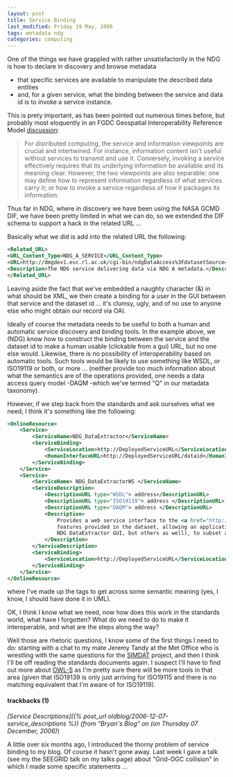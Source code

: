 ```yaml
---
layout: post
title: Service Binding
last_modified: Friday 19 May, 2006
tags: metadata ndg
categories: computing
---
```

One of the things we have grappled with rather unsatisfactorily in the NDG is how to declare in discovery and browse metadata
* that specific services are available to manipulate the described data entities
* and, for a given service, what the binding between the service and data id is to invoke a service instance.

This is prety important, as has been pointed out numerous times before, but probably most eloquently in an FGDC Geospatial Interoperability Reference Model [discussion](http://gai.fgdc.gov/girm/v1.1/):
<blockquote>For distributed computing, the service and information viewpoints are crucial and intertwined. For instance, information content isn't useful without services to transmit and use it. Conversely, invoking a service effectively requires that its underlying information be available and its meaning clear. However, the two viewpoints are also separable: one may define how to represent information regardless of what services carry it; or how to invoke a service regardless of how it packages its information.
</blockquote>

Thus far in NDG, where in discovery we have been using the NASA GCMD DIF, we have been pretty limited in what we can do, so we extended the
DIF schema to support a hack in the related URL ...

Basically what we did is add into the related URL the following:
~~~~~ xml
<Related_URL>
<URL_Content_Type>NDG_A_SERVICE</URL_Content_Type>
<URL>http://dmgdev1.esc.rl.ac.uk/cgi-bin/ndgDataAccess%3FdatasetSource=dmgdev1.esc.rl.ac.uk%26datasetID=</URL>
<Description>The NDG service delivering data via NDG A metadata.</Description>
</Related_URL>

~~~~~

Leaving aside the fact that we've embedded a naughty character (&amp;) in what
should be XML, we then create a binding for a user in the GUI between
that service and the dataset id ... it's clumsy, ugly, and of no
use to anyone else who might obtain our record via OAI. 

Ideally of course the metadata needs to be useful to both a human and automatic service discovery and binding tools. In the example above, we (NDG) know how to construct the binding between the service and the dataset id to make a human usable (clickable from a gui) URL, but no one else would. Likewise, there is no possibility of interoperability based on automatic tools. Such tools would be likely to use something like WSDL, or ISO19119 or both, or more ... (neither provide too much information about what the semantics are of the operations provided, one needs a data access query model -DAQM -which we've termed "Q" in our metadata taxonomy).

However, if we step back from the standards and ask ourselves what we need, I think it's something like the following:
~~~~~ xml
<OnlineResource>
    <Service>
        <ServiceName>NDG_DataExtractor</ServiceName>
        <ServiceBinding>
            <ServiceLocation>http://DeployedServiceURL</ServiceLocation>
            <HumanInterfaceURL>http://DeployedServiceURL/dataid</HumanInterfaceURL>
        </ServiceBinding>
    </Service>
    <Service>
        <ServiceName> NDG_DataExtractorWS </ServiceName>
        <ServiceDescription>
            <DescriptionURL type="WSDL"> address</DescriptionURL>
            <DescriptionURL type="ISO19119"> address </DescriptionURL>
            <DescriptionURL type="DAQM"> address </DescriptionURL>
            <Description>
                Provides a web service interface to the <a href="http://ndg.nerc.ac.uk">csml</a>
                features provided in the dataset, allowing an application (for example the
                NDG DataExtractor GUI, but others as well), to subset and extract specific features from the dataset.
            </Description>
        </ServiceDescription>
        <ServiceBinding>
            <ServiceLocation>http://DeployedServiceURL</ServiceLocation>
        </ServiceBinding>
    </Service>
</OnlineResource>

~~~~~

where I've made up the tags to get across some semantic meaning (yes, I know, I should have done it in UML).

OK, I think I know what we need, now how does this work in the standards world, what have I forgotten? What do we need to do to make it interoperable, and what are the steps along the way?

Well those are rhetoric questions, I know some of the first things I need to do: starting with a chat to my mate Jeremy Tandy at the Met Office who is wrestling with the same questions for the [SIMDAT](http://www.ecmwf.int/services/grid/simdat/) project, and then I think I'll be off reading the standards documents again. I suspect I'll have to find out more about [OWL-S](http://www.daml.org/services/owl-s/) as I'm pretty sure there will be more tools in that area (given that ISO19139 is only just arriving for ISO19115 and there is no matching equivalent that I'm aware of for ISO19119).

#### trackbacks (1)

*[Service Descriptions]({% post_url oldblog/2006-12-07-service_descriptions %}) (from "Bryan's Blog" on (on Thursday 07 December, 2006)*)

A little over six months ago, I introduced the thorny problem of service binding to my blog. Of course it hasn't gone away. Last week I gave a talk (see my the SEEGRID talk on my talks page) about "Grid-OGC collision" in which I made some specific statements ...
